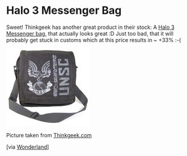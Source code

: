 # Halo 3 Messenger Bag

Sweet! Thinkgeek has another great product in their stock: A [Halo 3 
Messenger bag](http://www.thinkgeek.com/computing/bags/9f64/), that actually looks great :D Just too bad, that it will
probably get stuck in customs which at this price results in ~ +33% :-(

<div class="figure">
<img src="halo3messenger.png" alt="Messenger bag photo" />
<p class="caption">Picture taken from <a href="http://www.thinkgeek.com/computing/bags/9f64/">Thinkgeek.com</a></p>
</div>

[via [Wonderland](http://www.wonderlandblog.com/wonderland/2007/12/halo-3-bag.html)]
